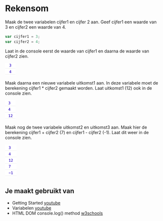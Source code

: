 # Rekensom

Maak de twee variabelen cijfer1 en cijfer 2 aan. Geef cijfer1 een waarde van 3 en cijfer2 een waarde van 4.
```javascript
var cijfer1 = 3;
var cijfer2 = 4;
```

Laat in de console eerst de waarde van cijfer1 en daarna de waarde van cijfer2 zien.

![console](images/rekensom-ui.png)

Maak daarna een nieuwe variabele uitkomst1 aan. In deze variabele moet de berekening cijfer1 * cijfer2 gemaakt worden.
Laat uitkomst1 (12) ook in de console zien.

![console](images/rekensom-deel-2-ui.png)

Maak nog de twee variabele uitkomst2 en uitkomst3 aan. Maak hier de berekening cijfer1 + cijfer2 (7) en cijfer1 - cijfer2 (-1). Laat dit weer in de console zien.

![console](images/rekensom-deel-3-ui.png)

## Je maakt gebruikt van
- Getting Started [youtube](https://www.youtube.com/watch?v=9B_JTznnV04)
- Variabelen [youtube](https://www.youtube.com/watch?v=HfWaYjRrIM4)
- HTML DOM console.log() method [w3schools](https://www.w3schools.com/jsref/met_console_log.asp)